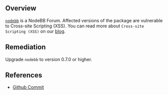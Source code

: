 ## Overview
[`nodebb`](https://www.npmjs.com/package/nodebb) is a NodeBB Forum.
Affected versions of the package are vulnerable to Cross-site Scripting (XSS).
You can read more about `Cross-site Scripting (XSS)` on our [blog](https://snyk.io/blog/marked-xss-vulnerability/).

## Remediation
Upgrade `nodebb` to version 0.7.0 or higher.

## References
- [Github Commit](https://github.com/NodeBB/NodeBB/commit/1910fdb977068d3f70f9b138175990bcc7910840)
